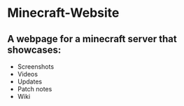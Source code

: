 # Minecraft-Website

## A webpage for a minecraft server that showcases: 
- Screenshots
- Videos
- Updates
- Patch notes
- Wiki

